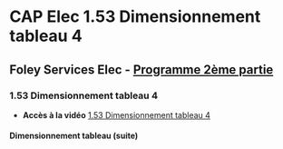 # CAP Elec 1.53 Dimensionnement tableau 4
## Foley Services Elec - [Programme 2ème partie](../2eme_partie/README.md)

### 1.53 Dimensionnement tableau 4

- **Accès à la vidéo** [1.53 Dimensionnement tableau 4](https://youtu.be/KVZfmLhppeQ)

#### Dimensionnement tableau (suite)
